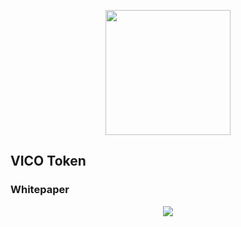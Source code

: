 <p align="center">
<img src="https://daks2k3a4ib2z.cloudfront.net/59988441ab717100012c9708/599bc5713f1ad60001cf937f_verified_icosNEW1.png" style="width:200px;" width="200px">
</p>

## VICO Token

### Whitepaper

<p align="center">
<img src="https://i.imgur.com/L6GeRg7.png">
</p>
